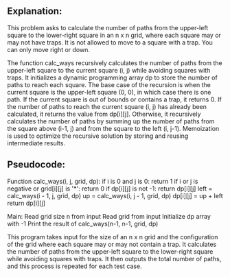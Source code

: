 ## Explanation:

This problem asks to calculate the number of paths from the upper-left square to the lower-right square in an n x n grid, where each square may or may not have traps. It is not allowed to move to a square with a trap. You can only move right or down.

The function calc_ways recursively calculates the number of paths from the upper-left square to the current square (i, j) while avoiding squares with traps.
It initializes a dynamic programming array dp to store the number of paths to reach each square.
The base case of the recursion is when the current square is the upper-left square (0, 0), in which case there is one path.
If the current square is out of bounds or contains a trap, it returns 0.
If the number of paths to reach the current square (i, j) has already been calculated, it returns the value from dp[i][j].
Otherwise, it recursively calculates the number of paths by summing up the number of paths from the square above (i-1, j) and from the square to the left (i, j-1).
Memoization is used to optimize the recursive solution by storing and reusing intermediate results.

## Pseudocode:
Function calc_ways(i, j, grid, dp):
    if i is 0 and j is 0:
        return 1
    if i or j is negative or grid[i][j] is '*':
        return 0
    if dp[i][j] is not -1:
        return dp[i][j]
    left = calc_ways(i - 1, j, grid, dp)
    up = calc_ways(i, j - 1, grid, dp)
    dp[i][j] = up + left
    return dp[i][j]

Main:
    Read grid size n from input
    Read grid from input
    Initialize dp array with -1
    Print the result of calc_ways(n-1, n-1, grid, dp)


This program takes input for the size of an n x n grid and the configuration of the grid where each square may or may not contain a trap. It calculates the number of paths from the upper-left square to the lower-right square while avoiding squares with traps. It then outputs the total number of paths, and this process is repeated for each test case.